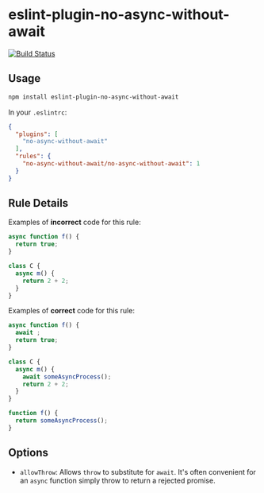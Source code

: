# eslint-plugin-no-async-without-await

[![Build Status](https://travis-ci.org/zertosh/eslint-plugin-no-async-without-await.svg?branch=master)](https://travis-ci.org/zertosh/eslint-plugin-no-async-without-await)

## Usage

```sh
npm install eslint-plugin-no-async-without-await
```

In your `.eslintrc`:

```json
{
  "plugins": [
    "no-async-without-await"
  ],
  "rules": {
    "no-async-without-await/no-async-without-await": 1
  }
}
```

## Rule Details

Examples of **incorrect** code for this rule:

```js
async function f() {
  return true;
}

class C {
  async m() {
    return 2 + 2;
  }
}
```

Examples of **correct** code for this rule:

```js
async function f() {
  await ;
  return true;
}

class C {
  async m() {
    await someAsyncProcess();
    return 2 + 2;
  }
}

function f() {
  return someAsyncProcess();
}
```

## Options

* `allowThrow`: Allows `throw` to substitute for `await`. It's often convenient for an `async` function simply throw to return a rejected promise.
